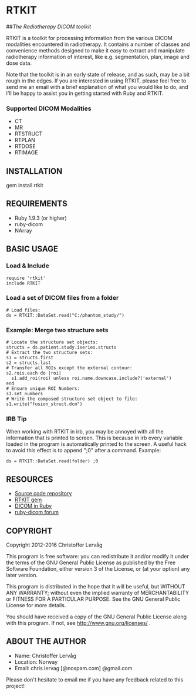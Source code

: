 # RTKIT

##*The Radiotherapy DICOM toolkit*

RTKIT is a toolkit for processing information from the various DICOM modalities
encountered in radiotherapy. It contains a number of classes and convenience methods
designed to make it easy to extract and manipulate radiotherapy information of
interest, like e.g. segmentation, plan, image and dose data.

Note that the toolkit is in an early state of release, and as such, may
be a bit rough in the edges. If you are interested in using RTKIT, please feel free
to send me an email with a brief explanation of what you would like to do, and I'll
be happy to assist you in getting started with Ruby and RTKIT.

### Supported DICOM Modalities

* CT
* MR
* RTSTRUCT
* RTPLAN
* RTDOSE
* RTIMAGE


## INSTALLATION

  gem install rtkit


## REQUIREMENTS

* Ruby 1.9.3 (or higher)
* ruby-dicom
* NArray


## BASIC USAGE

### Load & Include

    require 'rtkit'
    include RTKIT

### Load a set of DICOM files from a folder

    # Load files:
    ds = RTKIT::DataSet.read("C:/phantom_study/")

### Example: Merge two structure sets

    # Locate the structure set objects:
    structs = ds.patient.study.iseries.structs
    # Extract the two structure sets:
    s1 = structs.first
    s2 = structs.last
    # Transfer all ROIs except the external contour:
    s2.rois.each do |roi|
      s1.add_roi(roi) unless roi.name.downcase.include?('external')
    end
    # Ensure unique ROI Numbers:
    s1.set_numbers
    # Write the composed structure set object to file:
    s1.write("fusion_struct.dcm")

### IRB Tip

When working with RTKIT in irb, you may be annoyed with all the
information that is printed to screen. This is because in irb every
variable loaded in the program is automatically printed to the screen.
A useful hack to avoid this effect is to append ";0" after a command.
Example:

    ds = RTKIT::DataSet.read(folder) ;0


## RESOURCES

* [Source code repository](https://github.com/dicom/rtkit)
* [RTKIT gem](http://rubygems.org/gems/rtkit)
* [DICOM in Ruby](http://dicom.rubyforge.org/)
* [ruby-dicom forum](http://groups.google.com/group/ruby-dicom)


## COPYRIGHT

Copyright 2012-2016 Christoffer Lervåg

This program is free software: you can redistribute it and/or modify
it under the terms of the GNU General Public License as published by
the Free Software Foundation, either version 3 of the License, or
(at your option) any later version.

This program is distributed in the hope that it will be useful,
but WITHOUT ANY WARRANTY; without even the implied warranty of
MERCHANTABILITY or FITNESS FOR A PARTICULAR PURPOSE.  See the
GNU General Public License for more details.

You should have received a copy of the GNU General Public License
along with this program.  If not, see http://www.gnu.org/licenses/ .


## ABOUT THE AUTHOR

* Name: Christoffer Lervåg
* Location: Norway
* Email: chris.lervag [@nospam.com] @gmail.com

Please don't hesitate to email me if you have any feedback related to this project!